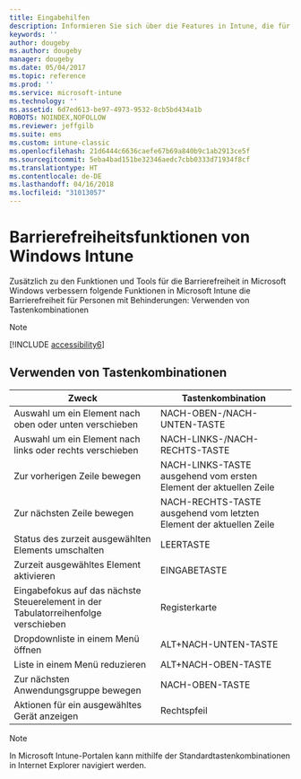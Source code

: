 ```yaml
---
title: Eingabehilfen
description: Informieren Sie sich über die Features in Intune, die für Barrierefreiheit für Personen mit Behinderungen sorgen.
keywords: ''
author: dougeby
ms.author: dougeby
manager: dougeby
ms.date: 05/04/2017
ms.topic: reference
ms.prod: ''
ms.service: microsoft-intune
ms.technology: ''
ms.assetid: 6d7ed613-be97-4973-9532-8cb5bd434a1b
ROBOTS: NOINDEX,NOFOLLOW
ms.reviewer: jeffgilb
ms.suite: ems
ms.custom: intune-classic
ms.openlocfilehash: 21d6444c6636caefe67b69a840b9c1ab2913ce5f
ms.sourcegitcommit: 5eba4bad151be32346aedc7cbb0333d71934f8cf
ms.translationtype: HT
ms.contentlocale: de-DE
ms.lasthandoff: 04/16/2018
ms.locfileid: "31013057"
---
```

# <a name="accessibility-features-of-microsoft-intune"></a>Barrierefreiheitsfunktionen von Windows Intune
Zusätzlich zu den Funktionen und Tools für die Barrierefreiheit in Microsoft Windows verbessern folgende Funktionen in Microsoft Intune die Barrierefreiheit für Personen mit Behinderungen: Verwenden von Tastenkombinationen

> [!NOTE]
> [!INCLUDE [accessibility6](./includes/accessibility6_md.md)]

## <a name="using-keyboard-shortcuts"></a>Verwenden von Tastenkombinationen

|                        Zweck                         |            Tastenkombination             |
|-----------------------------------------------------------|---------------------------------------------------|
|          Auswahl um ein Element nach oben oder unten verschieben          |                 NACH-OBEN-/NACH-UNTEN-TASTE                 |
|        Auswahl um ein Element nach links oder rechts verschieben         |               NACH-LINKS-/NACH-RECHTS-TASTE                |
|                 Zur vorherigen Zeile bewegen                  | NACH-LINKS-TASTE ausgehend vom ersten Element der aktuellen Zeile |
|                   Zur nächsten Zeile bewegen                    | NACH-RECHTS-TASTE ausgehend vom letzten Element der aktuellen Zeile |
|      Status des zurzeit ausgewählten Elements umschalten      |                     LEERTASTE                      |
|           Zurzeit ausgewähltes Element aktivieren            |                       EINGABETASTE                       |
| Eingabefokus auf das nächste Steuerelement in der Tabulatorreihenfolge verschieben |                        Registerkarte                        |
|             Dropdownliste in einem Menü öffnen             |                 ALT+NACH-UNTEN-TASTE                  |
|                Liste in einem Menü reduzieren                |                  ALT+NACH-OBEN-TASTE                   |
|            Zur nächsten Anwendungsgruppe bewegen             |                     NACH-OBEN-TASTE                      |
|         Aktionen für ein ausgewähltes Gerät anzeigen         |                    Rechtspfeil                    |

> [!NOTE]
> In Microsoft Intune-Portalen kann mithilfe der Standardtastenkombinationen in Internet Explorer navigiert werden.
